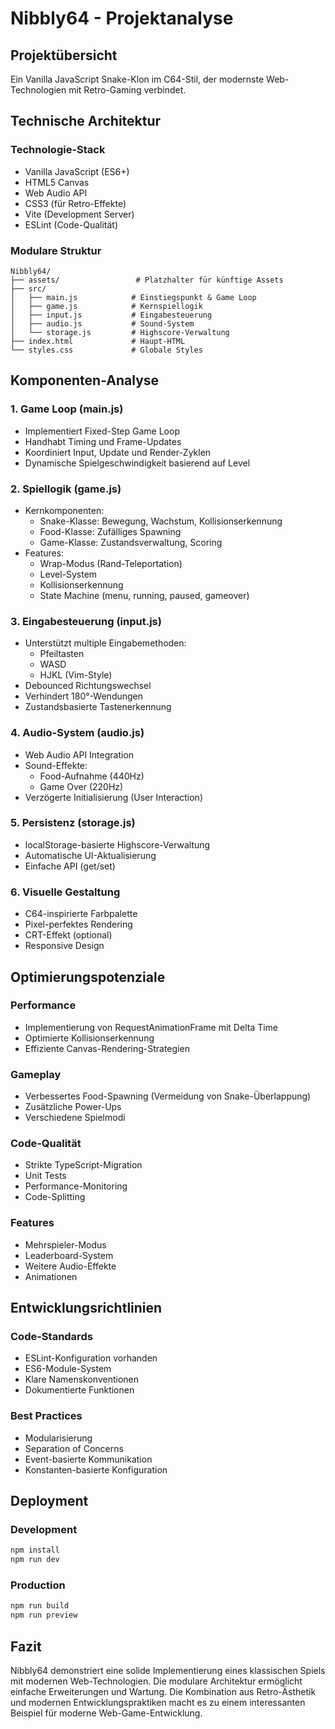 # Nibbly64 - Projektanalyse

## Projektübersicht
Ein Vanilla JavaScript Snake-Klon im C64-Stil, der modernste Web-Technologien mit Retro-Gaming verbindet.

## Technische Architektur

### Technologie-Stack
- Vanilla JavaScript (ES6+)
- HTML5 Canvas
- Web Audio API
- CSS3 (für Retro-Effekte)
- Vite (Development Server)
- ESLint (Code-Qualität)

### Modulare Struktur
```
Nibbly64/
├── assets/                 # Platzhalter für künftige Assets
├── src/
│   ├── main.js            # Einstiegspunkt & Game Loop
│   ├── game.js            # Kernspiellogik
│   ├── input.js           # Eingabesteuerung
│   ├── audio.js           # Sound-System
│   └── storage.js         # Highscore-Verwaltung
├── index.html             # Haupt-HTML
└── styles.css             # Globale Styles
```

## Komponenten-Analyse

### 1. Game Loop (main.js)
- Implementiert Fixed-Step Game Loop
- Handhabt Timing und Frame-Updates
- Koordiniert Input, Update und Render-Zyklen
- Dynamische Spielgeschwindigkeit basierend auf Level

### 2. Spiellogik (game.js)
- Kernkomponenten:
  - Snake-Klasse: Bewegung, Wachstum, Kollisionserkennung
  - Food-Klasse: Zufälliges Spawning
  - Game-Klasse: Zustandsverwaltung, Scoring
- Features:
  - Wrap-Modus (Rand-Teleportation)
  - Level-System
  - Kollisionserkennung
  - State Machine (menu, running, paused, gameover)

### 3. Eingabesteuerung (input.js)
- Unterstützt multiple Eingabemethoden:
  - Pfeiltasten
  - WASD
  - HJKL (Vim-Style)
- Debounced Richtungswechsel
- Verhindert 180°-Wendungen
- Zustandsbasierte Tastenerkennung

### 4. Audio-System (audio.js)
- Web Audio API Integration
- Sound-Effekte:
  - Food-Aufnahme (440Hz)
  - Game Over (220Hz)
- Verzögerte Initialisierung (User Interaction)

### 5. Persistenz (storage.js)
- localStorage-basierte Highscore-Verwaltung
- Automatische UI-Aktualisierung
- Einfache API (get/set)

### 6. Visuelle Gestaltung
- C64-inspirierte Farbpalette
- Pixel-perfektes Rendering
- CRT-Effekt (optional)
- Responsive Design

## Optimierungspotenziale

### Performance
- Implementierung von RequestAnimationFrame mit Delta Time
- Optimierte Kollisionserkennung
- Effiziente Canvas-Rendering-Strategien

### Gameplay
- Verbessertes Food-Spawning (Vermeidung von Snake-Überlappung)
- Zusätzliche Power-Ups
- Verschiedene Spielmodi

### Code-Qualität
- Strikte TypeScript-Migration
- Unit Tests
- Performance-Monitoring
- Code-Splitting

### Features
- Mehrspieler-Modus
- Leaderboard-System
- Weitere Audio-Effekte
- Animationen

## Entwicklungsrichtlinien

### Code-Standards
- ESLint-Konfiguration vorhanden
- ES6-Module-System
- Klare Namenskonventionen
- Dokumentierte Funktionen

### Best Practices
- Modularisierung
- Separation of Concerns
- Event-basierte Kommunikation
- Konstanten-basierte Konfiguration

## Deployment

### Development
```bash
npm install
npm run dev
```

### Production
```bash
npm run build
npm run preview
```

## Fazit
Nibbly64 demonstriert eine solide Implementierung eines klassischen Spiels mit modernen Web-Technologien. Die modulare Architektur ermöglicht einfache Erweiterungen und Wartung. Die Kombination aus Retro-Ästhetik und modernen Entwicklungspraktiken macht es zu einem interessanten Beispiel für moderne Web-Game-Entwicklung.
